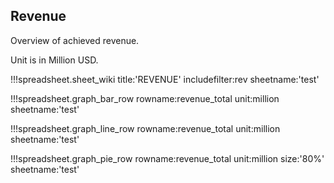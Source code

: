 ## Revenue

Overview of achieved revenue.

Unit is in Million USD.

!!!spreadsheet.sheet_wiki title:'REVENUE' includefilter:rev sheetname:'test'

!!!spreadsheet.graph_bar_row rowname:revenue_total unit:million sheetname:'test'

!!!spreadsheet.graph_line_row rowname:revenue_total unit:million sheetname:'test'

!!!spreadsheet.graph_pie_row rowname:revenue_total unit:million size:'80%' sheetname:'test'